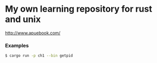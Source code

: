# My own learning repository for rust and unix

http://www.apuebook.com/

### Examples

```sh
$ cargo run -p ch1 --bin getpid
```
